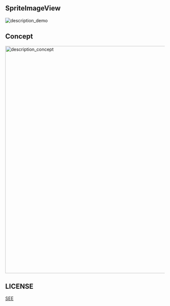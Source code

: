## SpriteImageView

![description_demo](https://user-images.githubusercontent.com/5353771/42123755-4def8b34-7c92-11e8-8f65-d103368ab384.gif)


## Concept

<img width="719" alt="description_concept" src="https://user-images.githubusercontent.com/5353771/42123754-3da27444-7c92-11e8-99a2-b02387d472bc.png">

## LICENSE

[SEE](./LICENSE)
